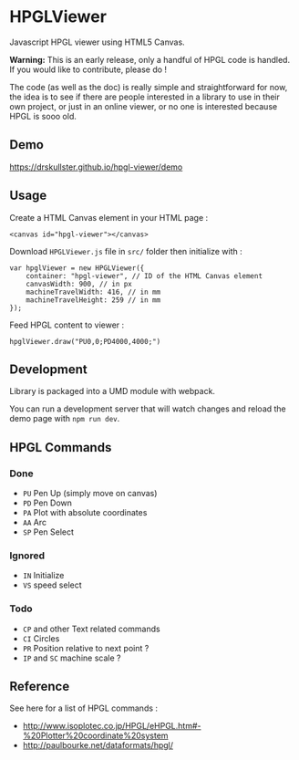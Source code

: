 # HPGLViewer
Javascript HPGL viewer using HTML5 Canvas.

**Warning:** This is an early release, only a
handful of HPGL code is handled. If you would like to 
contribute, please do !

The code (as well as the doc) is really simple and straightforward for now, 
the idea is to see if there are people interested in a library
to use in their own project, or just in an online viewer, or no one is interested
because HPGL is sooo old.

## Demo

https://drskullster.github.io/hpgl-viewer/demo

## Usage

Create a HTML Canvas element in your HTML page :

    <canvas id="hpgl-viewer"></canvas>

Download `HPGLViewer.js` file in `src/` folder 
then initialize with :

    var hpglViewer = new HPGLViewer({
        container: "hpgl-viewer", // ID of the HTML Canvas element
        canvasWidth: 900, // in px
        machineTravelWidth: 416, // in mm
        machineTravelHeight: 259 // in mm
    });
    
Feed HPGL content to viewer :

    hpglViewer.draw("PU0,0;PD4000,4000;")

## Development

Library is packaged into a UMD module with webpack.

You can run a development server that will watch changes
and reload the demo page with `npm run dev`.

## HPGL Commands

### Done

* `PU` Pen Up (simply move on canvas)
* `PD` Pen Down
* `PA` Plot with absolute coordinates
* `AA` Arc
* `SP` Pen Select

### Ignored

* `IN` Initialize
* `VS` speed select

### Todo

* `CP` and other Text related commands
* `CI` Circles
* `PR` Position relative to next point ?
* `IP` and `SC` machine scale ?

## Reference

See here for a list of HPGL commands :
* http://www.isoplotec.co.jp/HPGL/eHPGL.htm#-%20Plotter%20coordinate%20system
* http://paulbourke.net/dataformats/hpgl/ 
